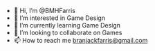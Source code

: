 - 👋 Hi, I’m @BMHFarris
- 👀 I’m interested in Game Design
- 🌱 I’m currently learning Game Design
- 💞️ I’m looking to collaborate on Games
- 📫 How to reach me branjackfarris@gmail.com

<!---
BMHFarris/BMHFarris is a ✨ special ✨ repository because its `README.md` (this file) appears on your GitHub profile.
You can click the Preview link to take a look at your changes.
--->
